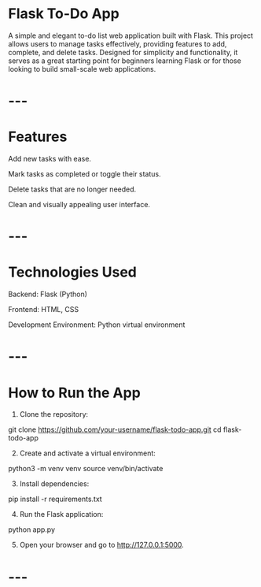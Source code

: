 
# Flask To-Do App

A simple and elegant to-do list web application built with Flask. This project allows users to manage tasks effectively, providing features to add, complete, and delete tasks. Designed for simplicity and functionality, it serves as a great starting point for beginners learning Flask or for those looking to build small-scale web applications.


# ---

# Features

Add new tasks with ease.

Mark tasks as completed or toggle their status.

Delete tasks that are no longer needed.

Clean and visually appealing user interface.



# ---

# Technologies Used

Backend: Flask (Python)

Frontend: HTML, CSS

Development Environment: Python virtual environment



# ---

# How to Run the App

1. Clone the repository:

git clone https://github.com/your-username/flask-todo-app.git
cd flask-todo-app


2. Create and activate a virtual environment:

python3 -m venv venv
source venv/bin/activate


3. Install dependencies:

pip install -r requirements.txt


4. Run the Flask application:

python app.py


5. Open your browser and go to http://127.0.0.1:5000.




# ---


